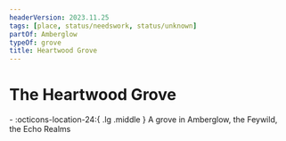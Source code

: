 ```yaml
---
headerVersion: 2023.11.25
tags: [place, status/needswork, status/unknown]
partOf: Amberglow
typeOf: grove
title: Heartwood Grove
---
```

# The Heartwood Grove
<div class="grid cards ext-narrow-margin ext-one-column" markdown>
-    :octicons-location-24:{ .lg .middle } A grove in Amberglow, the Feywild, the Echo Realms  
</div>


